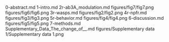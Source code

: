 0-abstract.md
1-intro.md
2r-ab3A_modulation.md
figures/fig7/fig7.png
figures/fig6/fig6.png
3r-wasps.md
figures/fig2/fig2.png
4r-npfr.md
figures/fig3/fig3.png
5r-behavior.md
figures/fig4/fig4.png
6-discussion.md
figures/fig5/fig5.png
7-methods.md
Supplementary_Data_The_change_of__.md
figures/Supplementary data 1/Supplementary data 1.png
